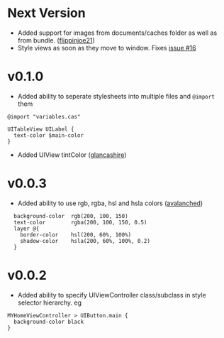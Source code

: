 Next Version
===========

* Added support for images from documents/caches folder as well as from bundle. ([flippinjoe21](https://github.com/flippinjoe21))
* Style views as soon as they move to window. Fixes [issue #16](https://github.com/cloudkite/Classy/issues/16)

v0.1.0
=======

* Added ability to seperate stylesheets into multiple files and `@import` them

```
@import "variables.cas"

UITableView UILabel {
  text-color $main-color
}
```

* Added UIView tintColor ([glancashire](https://github.com/glancashire))


v0.0.3
=======

* Added ability to use rgb, rgba, hsl and hsla colors ([avalanched](https://github.com/avalanched))

```
  background-color  rgb(200, 100, 150)
  text-color        rgba(200, 100, 150, 0.5)
  layer @{
    border-color    hsl(200, 60%, 100%)
    shadow-color    hsla(200, 60%, 100%, 0.2)
  }
```

v0.0.2
=======

* Added ability to specify UIViewController class/subclass in style selector hierarchy. eg

```
MYHomeViewController > UIButton.main { 
  background-color black
}
```
